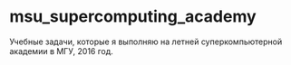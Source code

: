 # msu_supercomputing_academy
Учебные задачи, которые я выполняю на летней суперкомпьютерной академии в МГУ, 2016 год.
